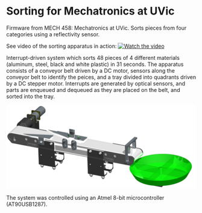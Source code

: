 # Sorting for Mechatronics at UVic
Firmware from MECH 458: Mechatronics at UVic. Sorts pieces from four categories using a reflectivity sensor.

See video of the sorting apparatus in action:
[![Watch the video](https://img.youtube.com/vi/cN8LFYUByUU/maxresdefault.jpg)](https://youtu.be/cN8LFYUByUU "Sorting Video - YouTube")

Interrupt-driven system which sorts 48 pieces of 4 different materials (aluminum, steel, black and white plastic) in 31 seconds. The apparatus consists of a conveyor belt driven by a DC motor, sensors along the conveyor belt to identify the peices, and a tray divided into quadrants driven by a DC stepper motor. Interrupts are generated by optical sensors, and parts are enqueued and dequeued as they are placed on the belt, and sorted into the tray.

![Alt text](system.png?raw=true "Title")

The system was controlled using an Atmel 8-bit microcontroller (AT90USB1287).
